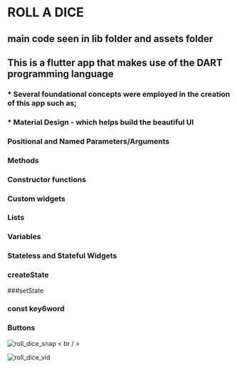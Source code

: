 # **ROLL A DICE**  <br>

## main code seen in lib folder and assets folder <br>
## This is a flutter app that makes use of the DART programming language <br>

### * Several foundational concepts were employed in the creation of this app such as; <br>
### * Material Design - which helps build the beautiful UI <br>
### Positional and Named Parameters/Arguments <br>
### Methods <br>
### Constructor functions <br>
### Custom widgets <br>
### Lists <br>
### Variables <br>
### Stateless and Stateful Widgets <br>
### createState <br>
###setState <br>
### const key6word <br>
### Buttons <br>

   

![roll_dice_snap](https://github.com/user-attachments/assets/018c60a2-9796-445e-8a4a-bf0fc5d27b06) < br / >

![roll_dice_vid](https://github.com/user-attachments/assets/b66962b0-03c2-469c-ac7e-f740180a690a) 
